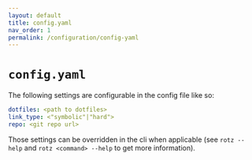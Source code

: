 ```yaml
---
layout: default
title: config.yaml
nav_order: 1
permalink: /configuration/config-yaml
---
```


# `config.yaml`

The following settings are configurable in the config file like so:

```yaml
dotfiles: <path to dotfiles>
link_type: <"symbolic"|"hard">
repo: <git repo url>
```

Those settings can be overridden in the cli when applicable (see `rotz --help` and `rotz <command> --help` to get more information).
